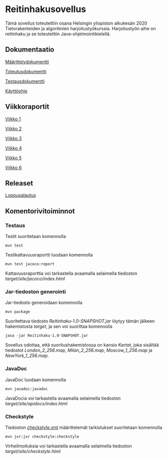 # Reitinhakusovellus

Tämä sovellus toteutettiin osana Helsingin yliopiston alkukesän 2020 Tietorakenteiden ja algoritmien harjoitustyökurssia. Harjoitustyön aihe on reitinhaku ja se toteutettiin Java-ohjelmointikielellä.

## Dokumentaatio

[Määrittelydokumentti](dokumentaatio/vaatimusmaarittely.md)

[Toteutusdokumentti](dokumentaatio/toteutus.md)

[Testausdokumentti](dokumentaatio/testaus.md)

[Käyttöohje](dokumentaatio/kayttoohje.md)

## Viikkoraportit

[Viikko 1](dokumentaatio/viikkoraportit/viikko1.md)

[Viikko 2](dokumentaatio/viikkoraportit/viikko2.md)

[Viikko 3](dokumentaatio/viikkoraportit/viikko3.md)

[Viikko 4](dokumentaatio/viikkoraportit/viikko4.md)

[Viikko 5](dokumentaatio/viikkoraportit/viikko5.md)

[Viikko 6](dokumentaatio/viikkoraportit/viikko6.md)

## Releaset

[Loppupalautus](https://github.com/sinisaarinen/tira-labra/releases/tag/loppupalautus)

## Komentorivitoiminnot

### Testaus

Testit suoritetaan komennolla 

```
mvn test
```

Testikattavuusraportti luodaan komennolla

```
mvn test jacoco:report
```
Kattavuusraporttia voi tarkastella avaamalla selaimella tiedoston _target/site/jacoco/index.html_

### Jar-tiedoston generointi

Jar-tiedosto generoidaan komennolla
```
mvn package
```
Suoritettava tiedosto _Reitinhaku-1.0-SNAPSHOT.jar_ löytyy tämän jälkeen hakemistosta _target_, ja sen voi suorittaa komennolla
```
java -jar Reitinhaku-1.0-SNAPSHOT.jar
```
Sovellus odottaa, että suoritushakemistossa on kansio _Kartat_, joka sisältää tiedostot _London_2_256.map_, _Milan_2_256.map_, _Moscow_1_256.map_ ja _NewYork_1_256.map_. 

### JavaDoc

JavaDoc luodaan komennolla
```
mvn javadoc:javadoc
```
JavaDocia voi tarkastella avaamalla selaimella tiedoston _target/site/apidocs/index.html_


### Checkstyle

Tiedoston [checkstyle.xml](Reitinhaku/checkstyle.xml) määrittelemät tarkistukset suoritetaan komennolla
```
mvn jxr:jxr checkstyle:checkstyle
```
Virheilmoituksia voi tarkastella avaamalla selaimella tiedoston _target/site/checkstyle.html_
